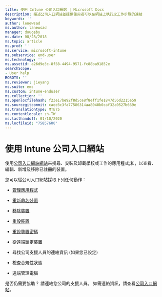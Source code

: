 ```yaml
---
title: 使用 Intune 公司入口網站 | Microsoft Docs
description: 描述公司入口網站並提供使用者可以在網站上執行之工作步驟的連結
keywords: ''
author: lenewsad
ms.author: lanewsad
manager: dougeby
ms.date: 08/28/2018
ms.topic: article
ms.prod: ''
ms.service: microsoft-intune
ms.subservice: end-user
ms.technology: ''
ms.assetid: a26d9e3c-8f58-4494-9571-fc88ba91852e
searchScope:
- User help
ROBOTS: ''
ms.reviewer: jieyang
ms.suite: ems
ms.custom: intune-enduser
ms.collection: ''
ms.openlocfilehash: f23e17be92f8d5ce8f8eff1fe1847d56d2215e59
ms.sourcegitcommit: caee3c3fa77586314aa8040b0caf32a0527b669e
ms.translationtype: MTE75
ms.contentlocale: zh-TW
ms.lasthandoff: 01/10/2020
ms.locfileid: "75857600"
---
```

# <a name="using-the-intune-company-portal-website"></a>使用 Intune 公司入口網站
使用[公司入口網站網站](https://portal.manage.microsoft.com)來搜尋、安裝及卸載學校或工作的應用程式;和，以查看、編輯、新增及移除已註冊的裝置。  

您可以從公司入口網站採取下列任何動作：

- [管理應用程式](manage-apps-cpweb.md)  

- [重新命名裝置](rename-your-device-cpwebsite.md)

- [移除裝置](remove-your-device-cpwebsite.md)

- [重設裝置](reset-erase-your-device-cpwebsite.md)

- [重設裝置密碼](reset-your-passcode-cpwebsite.md)

- [從遠端鎖定裝置](remote-lock-your-device-cpwebsite.md)

- 尋找公司支援人員的連絡資訊 (如果您已設定)

- 檢查合規性狀態

- 遠端管理電腦

是否仍需要協助？ 請連絡您公司的支援人員。 如需連絡資訊，請查看[公司入口網站](https://go.microsoft.com/fwlink/?linkid=2010980)。
